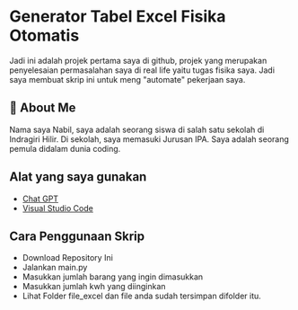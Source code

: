 
# Generator Tabel Excel Fisika Otomatis

Jadi ini adalah projek pertama saya di github, projek yang merupakan penyelesaian permasalahan saya di real life yaitu tugas fisika saya. Jadi saya membuat skrip ini untuk meng "automate" pekerjaan saya.




## 🚀 About Me
Nama saya Nabil, saya adalah seorang siswa di salah satu sekolah di Indragiri Hilir. Di sekolah, saya memasuki Jurusan IPA. Saya adalah seorang pemula didalam dunia coding.


## Alat yang saya gunakan

 - [Chat GPT](https://chatgpt.com/)
 - [Visual Studio Code](https://code.visualstudio.com/)

## Cara Penggunaan Skrip

- Download Repository Ini
- Jalankan main.py
- Masukkan jumlah barang yang ingin dimasukkan
- Masukkan jumlah kwh yang diinginkan
- Lihat Folder file_excel dan file anda sudah tersimpan difolder itu.





    
